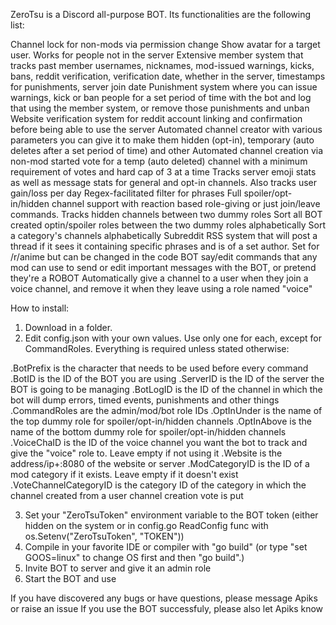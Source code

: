 ZeroTsu is a Discord all-purpose BOT. Its functionalities are the following list:

Channel lock for non-mods via permission change
Show avatar for a target user. Works for people not in the server
Extensive member system that tracks past member usernames, nicknames, mod-issued warnings, kicks, bans, reddit verification, verification date, whether in the server, timestamps for punishments, server join date
Punishment system where you can issue warnings, kick or ban people for a set period of time with the bot and log that using the member system, or remove those punishments and unban
Website verification system for reddit account linking and confirmation before being able to use the server
Automated channel creator with various parameters you can give it to make them hidden (opt-in), temporary (auto deletes after a set period of time) and other
Automated channel creation via non-mod started vote for a temp (auto deleted) channel with a minimum requirement of votes and hard cap of 3 at a time
Tracks server emoji stats as well as message stats for general and opt-in channels. Also tracks user gain/loss per day
Regex-facilitated filter for phrases
Full spoiler/opt-in/hidden channel support with reaction based role-giving or just join/leave commands. Tracks hidden channels between two dummy roles
Sort all BOT created optin/spoiler roles between the two dummy roles alphabetically
Sort a category's channels alphabetically
Subreddit RSS system that will post a thread if it sees it containing specific phrases and is of a set author. Set for /r/anime but can be changed in the code
BOT say/edit commands that any mod can use to send or edit important messages with the BOT, or pretend they're a ROBOT
Automatically give a channel to a user when they join a voice channel, and remove it when they leave using a role named "voice"


How to install:
1. Download in a folder.
2. Edit config.json with your own values. Use only one for each, except for CommandRoles. Everything is required unless stated otherwise:

.BotPrefix is the character that needs to be used before every command
.BotID is the ID of the BOT you are using
.ServerID is the ID of the server the BOT is going to be managing
.BotLogID is the ID of the channel in which the bot will dump errors, timed events, punishments and other things
.CommandRoles are the admin/mod/bot role IDs
.OptInUnder is the name of the top dummy role for spoiler/opt-in/hidden channels
.OptInAbove is the name of the bottom dummy role for spoiler/opt-in/hidden channels
.VoiceChaID is the ID of the voice channel you want the bot to track and give the "voice" role to. Leave empty if not using it
.Website is the address/ip+:8080 of the website or server
.ModCategoryID is the ID of a mod category if it exists. Leave empty if it doesn't exist
.VoteChannelCategoryID is the category ID of the category in which the channel created from a user channel creation vote is put

3. Set your "ZeroTsuToken" environment variable to the BOT token (either hidden on the system or in config.go ReadConfig func with os.Setenv("ZeroTsuToken", "TOKEN"))
4. Compile in your favorite IDE or compiler with "go build" (or type "set GOOS=linux" to change OS first and then "go build".)
5. Invite BOT to server and give it an admin role
6. Start the BOT and use

If you have discovered any bugs or have questions, please message Apiks or raise an issue
If you use the BOT successfuly, please also let Apiks know